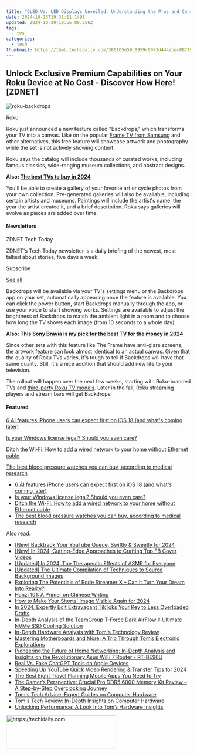 ```yaml
---
title: "OLED Vs. LED Displays Unveiled: Understanding the Pros and Cons to Choose the Best Option | TechGuide"
date: 2024-10-13T19:31:11.149Z
updated: 2024-10-20T19:55:00.256Z
tags:
  - tvs
categories:
  - tech
thumbnail: https://thmb.techidaily.com/380105e59c8959c0073d444abec887193c4b497adc4a29c490c9f0b91ceeacb3.jpg
---
```


## Unlock Exclusive Premium Capabilities on Your Roku Device at No Cost - Discover How Here![ZDNET]

![roku-backdrops](https://www.zdnet.com/a/img/resize/ab06e5d79937bcd994ea807e04aece8be4cc8f5c/2024/09/04/03fa9e7c-68b9-43c6-ba8d-3958f358f014/backdrops-lifestyle-person.jpg?auto=webp&width=1280)

Roku

Roku just announced a new feature called "Backdrops," which transforms your TV into a canvas. Like on the popular [Frame TV from Samsung](https://www.zdnet.com/home-and-office/home-entertainment/samsung-frame-tv-2024-vs-2023-comparing-the-key-differences/) and other alternatives, this free feature will showcase artwork and photography while the set is not actively showing content.

Roku says the catalog will include thousands of curated works, including famous classics, wide-ranging museum collections, and abstract designs.

**Also: [The best TVs to buy in 2024](https://www.zdnet.com/home-and-office/home-entertainment/best-tv/)**

You'll be able to create a gallery of your favorite art or cycle photos from your own collection. Pre-generated galleries will also be available, including certain artists and museums. Paintings will include the artist's name, the year the artist created it, and a brief description. Roku says galleries will evolve as pieces are added over time. 

#### Newsletters

ZDNET Tech Today

ZDNET's Tech Today newsletter is a daily briefing of the newest, most talked about stories, five days a week.

 Subscribe

[See all](https://www.zdnet.com/newsletters/)

Backdrops will be available via your TV's settings menu or the Backdrops app on your set, automatically appearing once the feature is available. You can click the power button, start Backdrops manually through the app, or use your voice to start showing works. Settings are available to adjust the brightness of Backdrops to match the ambient light in a room and to choose how long the TV shows each image (from 10 seconds to a whole day).

**Also: [This Sony Bravia is my pick for the best TV for the money in 2024](https://www.zdnet.com/home-and-office/home-entertainment/this-sony-bravia-is-my-pick-for-the-best-tv-for-the-money-in-2024-and-its-on-sale-for-labor-day/)**

Since other sets with this feature like The Frame have anti-glare screens, the artwork feature can look almost identical to an actual canvas. Given that the quality of Roku TVs varies, it's tough to tell if Backdrops will have that same quality. Still, it's a nice addition that should add new life to your television.

The rollout will happen over the next few weeks, starting with Roku-branded TVs and [third-party Roku TV models](https://www.zdnet.com/home-and-office/home-entertainment/best-roku-tvs/#link={). Later in the fall, Roku streaming players and stream bars will get Backdrops.

#### Featured

[6 AI features iPhone users can expect first on iOS 18 (and what's coming later)](https://www.zdnet.com/article/6-ai-features-iphone-users-can-expect-first-on-ios-18-and-whats-coming-later/ "6 AI features iPhone users can expect first on iOS 18 (and what's coming later)")

[Is your Windows license legal? Should you even care?](https://www.zdnet.com/article/is-your-windows-license-legal-should-you-even-care/ "Is your Windows license legal? Should you even care?")

[Ditch the Wi-Fi: How to add a wired network to your home without Ethernet cable](https://www.zdnet.com/article/ditch-the-wi-fi-how-to-add-a-wired-network-to-your-home-without-ethernet-cable/ "Ditch the Wi-Fi: How to add a wired network to your home without Ethernet cable")

[The best blood pressure watches you can buy, according to medical research](https://www.zdnet.com/article/best-blood-pressure-watch/ "The best blood pressure watches you can buy, according to medical research")

* [6 AI features iPhone users can expect first on iOS 18 (and what's coming later)](https://www.zdnet.com/article/6-ai-features-iphone-users-can-expect-first-on-ios-18-and-whats-coming-later/ "6 AI features iPhone users can expect first on iOS 18 (and what's coming later)")
* [Is your Windows license legal? Should you even care?](https://www.zdnet.com/article/is-your-windows-license-legal-should-you-even-care/ "Is your Windows license legal? Should you even care?")
* [Ditch the Wi-Fi: How to add a wired network to your home without Ethernet cable](https://www.zdnet.com/article/ditch-the-wi-fi-how-to-add-a-wired-network-to-your-home-without-ethernet-cable/ "Ditch the Wi-Fi: How to add a wired network to your home without Ethernet cable")
* [The best blood pressure watches you can buy, according to medical research](https://www.zdnet.com/article/best-blood-pressure-watch/ "The best blood pressure watches you can buy, according to medical research")

<ins class="adsbygoogle"
     style="display:block"
     data-ad-format="autorelaxed"
     data-ad-client="ca-pub-7571918770474297"
     data-ad-slot="1223367746"></ins>

<ins class="adsbygoogle"
     style="display:block"
     data-ad-client="ca-pub-7571918770474297"
     data-ad-slot="8358498916"
     data-ad-format="auto"
     data-full-width-responsive="true"></ins>

<span class="atpl-alsoreadstyle">Also read:</span>
<div><ul>
<li><a href="https://youtube-blog.techidaily.com/acktrack-your-youtube-queue-swiftly-and-sweetly-for-2024/"><u>[New] Backtrack Your YouTube Queue, Swiftly & Sweetly for 2024</u></a></li>
<li><a href="https://facebook-videos.techidaily.com/new-in-2024-cutting-edge-approaches-to-crafting-top-fb-cover-videos/"><u>[New] In 2024, Cutting-Edge Approaches to Crafting Top FB Cover Videos</u></a></li>
<li><a href="https://fox-http.techidaily.com/updated-in-2024-the-therapeutic-effects-of-asmr-for-everyone/"><u>[Updated] In 2024, The Therapeutic Effects of ASMR for Everyone</u></a></li>
<li><a href="https://some-guidance.techidaily.com/updated-the-ultimate-compilation-of-techniques-to-source-background-images/"><u>[Updated] The Ultimate Compilation of Techniques to Source Background Images</u></a></li>
<li><a href="https://hardware-reviews.techidaily.com/exploring-the-potentials-of-rode-streamer-x-can-it-turn-your-dream-into-reality/"><u>Exploring The Potentials of Rode Streamer X – Can It Turn Your Dream Into Reality?</u></a></li>
<li><a href="https://mondly-stories.techidaily.com/hanzi-101-a-primer-on-chinese-writing/"><u>Hanzi 101: A Primer on Chinese Writing</u></a></li>
<li><a href="https://youtube-stream.techidaily.com/how-to-make-your-shorts-image-visible-again-for-2024/"><u>How to Make Your Shorts' Image Visible Again for 2024</u></a></li>
<li><a href="https://fox-blue.techidaily.com/in-2024-expertly-edit-extravagant-tiktoks-your-key-to-less-overloaded-drafts/"><u>In 2024, Expertly Edit Extravagant TikToks Your Key to Less Overloaded Drafts</u></a></li>
<li><a href="https://hardware-reviews.techidaily.com/in-depth-analysis-of-the-teamgroup-t-force-dark-airflow-i-ultimate-nvme-ssd-cooling-solution/"><u>In-Depth Analysis of the TeamGroup T-Force Dark AirFlow I: Ultimate NVMe SSD Cooling Solution</u></a></li>
<li><a href="https://hardware-reviews.techidaily.com/in-depth-hardware-analysis-with-toms-technology-review/"><u>In-Depth Hardware Analysis with Tom's Technology Review</u></a></li>
<li><a href="https://hardware-reviews.techidaily.com/mastering-motherboards-and-more-a-trip-through-toms-electronic-explorations/"><u>Mastering Motherboards and More: A Trip Through Tom’s Electronic Explorations</u></a></li>
<li><a href="https://hardware-reviews.techidaily.com/pioneering-the-future-of-home-networking-in-depth-analysis-and-insights-on-the-revolutionary-asus-wifi-7-router-rt-be96u/"><u>Pioneering the Future of Home Networking: In-Depth Analysis and Insights on the Revolutionary Asus WiFi 7 Router - RT-BE96U</u></a></li>
<li><a href="https://tech-savvy.techidaily.com/real-vs-fake-chatgpt-tools-on-apple-devices/"><u>Real Vs. Fake ChatGPT Tools on Apple Devices</u></a></li>
<li><a href="https://facebook-record-videos.techidaily.com/speeding-up-youtube-quick-video-rendering-and-transfer-tips-for-2024/"><u>Speeding Up YouTube Quick Video Rendering & Transfer Tips for 2024</u></a></li>
<li><a href="https://tech-recovery.techidaily.com/the-best-eight-travel-planning-mobile-apps-you-need-to-try/"><u>The Best Eight Travel Planning Mobile Apps You Need to Try</u></a></li>
<li><a href="https://hardware-reviews.techidaily.com/the-gamers-perspective-crucial-pro-ddr5-6000-memory-kit-review-a-step-by-step-overclocking-journey/"><u>The Gamer’s Perspective: Crucial Pro DDR5 6000 Memory Kit Review – A Step-by-Step Overclocking Journey</u></a></li>
<li><a href="https://hardware-reviews.techidaily.com/toms-tech-advice-expert-guides-on-computer-hardware/"><u>Tom's Tech Advice: Expert Guides on Computer Hardware</u></a></li>
<li><a href="https://hardware-reviews.techidaily.com/toms-tech-review-in-depth-insights-on-computer-hardware/"><u>Tom's Tech Review: In-Depth Insights on Computer Hardware</u></a></li>
<li><a href="https://hardware-reviews.techidaily.com/unlocking-performance-a-look-into-toms-hardware-insights/"><u>Unlocking Performance: A Look Into Tom’s Hardware Insights</u></a></li>
</ul></div>

<!-- affiliate ads begin -->
<a href="https://aligracehair.sjv.io/c/5597632/1948905/19272" target="_top" id="1948905">
  <img src="//a.impactradius-go.com/display-ad/19272-1948905" border="0" alt="https://techidaily.com" width="300" height="90"/>
</a>
<img height="0" width="0" src="https://aligracehair.sjv.io/i/5597632/1948905/19272" style="position:absolute;visibility:hidden;" border="0" />
<!-- affiliate ads end -->

